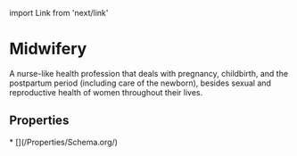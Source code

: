 import Link from 'next/link'

# Midwifery

A nurse-like health profession that deals with pregnancy, childbirth, and the postpartum period (including care of the newborn), besides sexual and reproductive health of women throughout their lives.

## Properties

<Grid>
* [](/Properties/Schema.org/)

</Grid>

